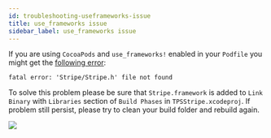 ```yaml
---
id: troubleshooting-useframeworks-issue
title: use_frameworks issue
sidebar_label: use_frameworks issue
---
```


If you are using `CocoaPods` and `use_frameworks!` enabled in your `Podfile` you might get the [following error](https://github.com/tipsi/tipsi-stripe/issues/29):

```
fatal error: 'Stripe/Stripe.h' file not found
```

To solve this problem please be sure that `Stripe.framework` is added to `Link Binary` with `Libraries` section of `Build Phases` in `TPSStripe.xcodeproj`. If problem still persist, please try to clean your build folder and rebuild again.

![](https://cloud.githubusercontent.com/assets/1446268/23510226/1969c904-ff72-11e6-95b4-b918497b4d1b.png)

